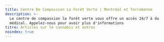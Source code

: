 ```yaml
---
title: Centre De Compassion La Forêt Verte | Montréal et Terrebonne
description: >-
  Le centre de compassion la forêt verte vous offre un accès 24/7 à du cannabis
  médical. Appelez-nous pour avoir plus d'informations
titre: Articles sur le cannabis et autres
noindex: true
---
```


